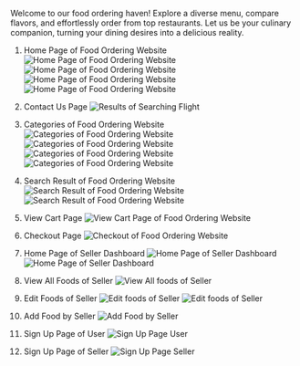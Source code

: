 Welcome to our food ordering haven! Explore a diverse menu, compare flavors, and effortlessly order from top restaurants. Let us be your culinary companion, turning your dining desires into a delicious reality.

1. Home Page of Food Ordering Website
![Home Page of Food Ordering Website](./frontend/public/SS/ss1.png)
![Home Page of Food Ordering Website](./frontend/public/SS/ss2.png)
![Home Page of Food Ordering Website](./frontend/public/SS/ss3.png)
![Home Page of Food Ordering Website](./frontend/public/SS/ss4.png)

2. Contact Us Page
![Results of Searching Flight](./frontend/public/SS/ss5.png)

3. Categories of Food Ordering Website
![Categories of Food Ordering Website](./frontend/public/SS/ss9.png)
![Categories of Food Ordering Website](./frontend/public/SS/ss10.png)
![Categories of Food Ordering Website](./frontend/public/SS/ss11.png)
![Categories of Food Ordering Website](./frontend/public/SS/ss12.png)

4. Search Result of Food Ordering Website
![Search Result of Food Ordering Website](./frontend/public/SS/ss13.png)
![Search Result of Food Ordering Website](./frontend/public/SS/ss14.png)

5. View Cart Page
![View Cart Page of Food Ordering Website](./frontend/public/SS/ss15.png)

6. Checkout Page
![Checkout of Food Ordering Website](./frontend/public/SS/ss16.png)

7. Home Page of Seller Dashboard
![Home Page of Seller Dashboard](./frontend/public/SS/ss17.png)
![Home Page of Seller Dashboard](./frontend/public/SS/ss18.png)

6. View All Foods of Seller
![View All foods of Seller ](./frontend/public/SS/ss19.png)

7. Edit Foods of Seller
![Edit foods of Seller ](./frontend/public/SS/ss20.png)
![Edit foods of Seller ](./frontend/public/SS/ss21.png)

8. Add Food by Seller
![Add Food by Seller](./frontend/public/SS/ss22.png)

9. Sign Up Page of User 
![Sign Up Page User](./frontend/public/SS/ss8.png)

10. Sign Up Page of Seller
![Sign Up Page Seller](./frontend/public/SS/ss6.png)
